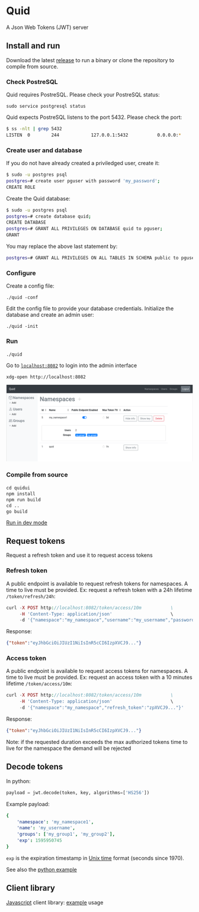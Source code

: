 # Quid

A Json Web Tokens (JWT) server

## Install and run

Download the latest [release](https://github.com/synw/quid/releases) to run a binary or clone the repository to compile from source.

### Check PostreSQL

Quid requires PostreSQL. Please check your PostreSQL status:

    sudo service postgresql status

Quid expects PostreSQL listens to the port 5432. Please check the port:

```bash
$ ss -nlt | grep 5432
LISTEN  0        244            127.0.0.1:5432           0.0.0.0:*
```

### Create user and database

If you do not have already created a priviledged user, create it:

```bash
$ sudo -u postgres psql
postgres=# create user pguser with password 'my_password';
CREATE ROLE
```

Create the Quid database:

```bash
$ sudo -u postgres psql
postgres=# create database quid;
CREATE DATABASE
postgres=# GRANT ALL PRIVILEGES ON DATABASE quid to pguser;
GRANT
```

You may replace the above last statement by:

```bash
postgres=# GRANT ALL PRIVILEGES ON ALL TABLES IN SCHEMA public to pguser;
```

### Configure

Create a config file:

    ./quid -conf

Edit the config file to provide your database credentials. Initialize the database and create an admin user:

    ./quid -init

### Run

    ./quid

Go to [`localhost:8082`](http://localhost:8082) to login into the admin interface

    xdg-open http://localhost:8082

![Screenshot](doc/img/screenshot.png)

### Compile from source

    cd quidui
    npm install
    npm run build
    cd ..
    go build

[Run in dev mode](doc/dev_mode.md)

## Request tokens

Request a refresh token and use it to request access tokens

### Refresh token

A public endpoint is available to request refresh tokens for namespaces. A time to live must be provided. 
Ex: request a refresh token with a 24h lifetime `/token/refresh/24h`:

```php
curl -X POST http://localhost:8082/token/access/10m           \
     -H 'Content-Type: application/json'                      \
     -d '{"namespace":"my_namespace","username":"my_username","password":"my_password"}'
```

Response:

```json
{"token":"eyJhbGciOiJIUzI1NiIsInR5cCI6IzpXVCJ9..."}
```

### Access token

A public endpoint is available to request access tokens for namespaces. A time to live must be provided. 
Ex: request an access token with a 10 minutes lifetime `/token/access/10m`:

```php
curl -X POST http://localhost:8082/token/access/10m           \
     -H 'Content-Type: application/json'                      \
     -d '{"namespace":"my_namespace","refresh_token":"zpXVCJ9..."}'
```

Response:

```json
{"token":"eyJhbGciOiJIUzI1NiIsInR5cCI6IzpXVCJ9..."}
```

Note: if the requested duration exceeds the max authorized tokens time to live for the namespace the demand will be rejected

## Decode tokens

In python:

```python
payload = jwt.decode(token, key, algorithms=['HS256'])
```

Example payload:

```yaml
{
    'namespace': 'my_namespace1', 
    'name': 'my_username', 
    'groups': ['my_group1', 'my_group2'], 
    'exp': 1595950745
}
```

`exp` is the expiration timestamp in [Unix time](https://en.wikipedia.org/wiki/Unix_time) format (seconds since 1970).

See also the [python example](example/python)

## Client library

[Javascript](quidui/src/quidjs/requests.js) client library: [example](quidui/src/api.js) usage

